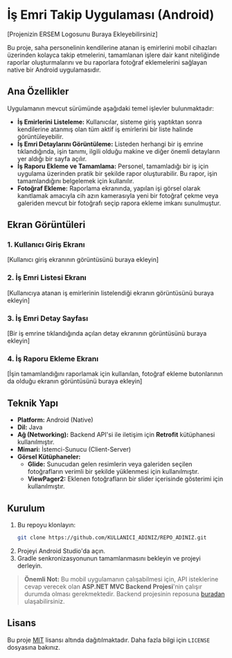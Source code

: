 # İş Emri Takip Uygulaması (Android)

[Projenizin ERSEM Logosunu Buraya Ekleyebilirsiniz]

Bu proje, saha personelinin kendilerine atanan iş emirlerini mobil cihazları üzerinden kolayca takip etmelerini, tamamlanan işlere dair kanıt niteliğinde raporlar oluşturmalarını ve bu raporlara fotoğraf eklemelerini sağlayan native bir Android uygulamasıdır.

## Ana Özellikler

Uygulamanın mevcut sürümünde aşağıdaki temel işlevler bulunmaktadır:

*   **İş Emirlerini Listeleme:** Kullanıcılar, sisteme giriş yaptıktan sonra kendilerine atanmış olan tüm aktif iş emirlerini bir liste halinde görüntüleyebilir.
*   **İş Emri Detaylarını Görüntüleme:** Listeden herhangi bir iş emrine tıklandığında, işin tanımı, ilgili olduğu makine ve diğer önemli detayların yer aldığı bir sayfa açılır.
*   **İş Raporu Ekleme ve Tamamlama:** Personel, tamamladığı bir iş için uygulama üzerinden pratik bir şekilde rapor oluşturabilir. Bu rapor, işin tamamlandığını belgelemek için kullanılır.
*   **Fotoğraf Ekleme:** Raporlama ekranında, yapılan işi görsel olarak kanıtlamak amacıyla cih
azın kamerasıyla yeni bir fotoğraf çekme veya galeriden mevcut bir fotoğrafı seçip rapora ekleme imkanı sunulmuştur.

## Ekran Görüntüleri

### 1. Kullanıcı Giriş Ekranı
[Kullanıcı giriş ekranının görüntüsünü buraya ekleyin]

### 2. İş Emri Listesi Ekranı
[Kullanıcıya atanan iş emirlerinin listelendiği ekranın görüntüsünü buraya ekleyin]

### 3. İş Emri Detay Sayfası
[Bir iş emrine tıklandığında açılan detay ekranının görüntüsünü buraya ekleyin]

### 4. İş Raporu Ekleme Ekranı
[İşin tamamlandığını raporlamak için kullanılan, fotoğraf ekleme butonlarının da olduğu ekranın görüntüsünü buraya ekleyin]

## Teknik Yapı

*   **Platform:** Android (Native)
*   **Dil:** Java
*   **Ağ (Networking):** Backend API'si ile iletişim için **Retrofit** kütüphanesi kullanılmıştır.
*   **Mimari:** İstemci-Sunucu (Client-Server)
*   **Görsel Kütüphaneler:**
    *   **Glide:** Sunucudan gelen resimlerin veya galeriden seçilen fotoğrafların verimli bir şekilde yüklenmesi için kullanılmıştır.
    *   **ViewPager2:** Eklenen fotoğrafların bir slider içerisinde gösterimi için kullanılmıştır.

## Kurulum

1.  Bu repoyu klonlayın:
    ```bash
    git clone https://github.com/KULLANICI_ADINIZ/REPO_ADINIZ.git
    ```
2.  Projeyi Android Studio'da açın.
3.  Gradle senkronizasyonunun tamamlanmasını bekleyin ve projeyi derleyin.

> **Önemli Not:** Bu mobil uygulamanın çalışabilmesi için, API isteklerine cevap verecek olan **ASP.NET MVC Backend Projesi**'nin çalışır durumda olması gerekmektedir. Backend projesinin reposuna [buradan]([BACKEND_PROJESININ_GITHUB_LINKINI_BURAYA_EKLEYIN]) ulaşabilirsiniz.

## Lisans

Bu proje [MIT](https://choosealicense.com/licenses/mit/) lisansı altında dağıtılmaktadır. Daha fazla bilgi için `LICENSE` dosyasına bakınız.
